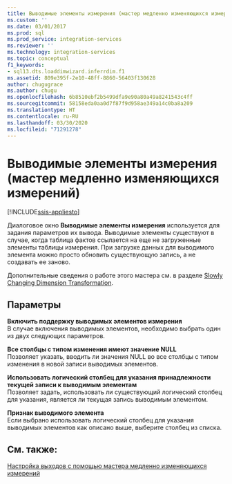```yaml
---
title: Выводимые элементы измерения (мастер медленно изменяющихся измерений) | Документы Майкрософт
ms.custom: ''
ms.date: 03/01/2017
ms.prod: sql
ms.prod_service: integration-services
ms.reviewer: ''
ms.technology: integration-services
ms.topic: conceptual
f1_keywords:
- sql13.dts.loaddimwizard.inferrdim.f1
ms.assetid: 809e395f-2e10-48ff-8860-56403f130628
author: chugugrace
ms.author: chugu
ms.openlocfilehash: 6b8510ebf2b5499dfa9e90a80a49a8241543c4ff
ms.sourcegitcommit: 58158eda0aa0d7f87f9d958ae349a14c0ba8a209
ms.translationtype: HT
ms.contentlocale: ru-RU
ms.lasthandoff: 03/30/2020
ms.locfileid: "71291278"
---
```

# <a name="inferred-dimension-members-slowly-changing-dimension-wizard"></a>Выводимые элементы измерения (мастер медленно изменяющихся измерений)

[!INCLUDE[ssis-appliesto](../../../includes/ssis-appliesto-ssvrpluslinux-asdb-asdw-xxx.md)]


  Диалоговое окно **Выводимые элементы измерения** используется для задания параметров их вывода. Выводимые элементы существуют в случае, когда таблица фактов ссылается на еще не загруженные элементы таблицы измерения. При загрузке данных для выводимого элемента можно просто обновить существующую запись, а не создавать ее заново.  
  
 Дополнительные сведения о работе этого мастера см. в разделе [Slowly Changing Dimension Transformation](../../../integration-services/data-flow/transformations/slowly-changing-dimension-transformation.md).  
  
## <a name="options"></a>Параметры  
 **Включить поддержку выводимых элементов измерения**  
 В случае включения выводимых элементов, необходимо выбрать один из двух следующих параметров.  
  
 **Все столбцы с типом изменения имеют значение NULL**  
 Позволяет указать, вводить ли значения NULL во все столбцы с типом изменения в новой записи выводимых элементов.  
  
 **Использовать логический столбец для указания принадлежности текущей записи к выводимым элементам**  
 Позволяет задать, использовать ли существующий логический столбец для указания, является ли текущая запись выводимым элементом.  
  
 **Признак выводимого элемента**  
 Если выбрано использовать логический столбец для указания выводимых элементов как описано выше, выберите столбец из списка.  
  
## <a name="see-also"></a>См. также:  
 [Настройка выходов с помощью мастера медленно изменяющихся измерений](../../../integration-services/data-flow/transformations/configure-outputs-using-the-slowly-changing-dimension-wizard.md)  
  
  
